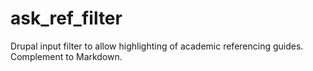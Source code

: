 ask_ref_filter
==============

Drupal input filter to allow highlighting of academic referencing guides. Complement to Markdown.  
